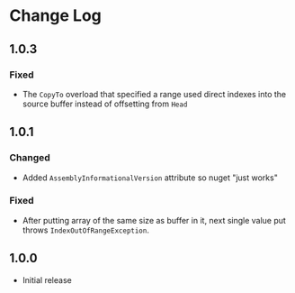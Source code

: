 Change Log
==========

1.0.3
-----

### Fixed

* The `CopyTo` overload that specified a range used direct
  indexes into the source buffer instead of offsetting from
  `Head`

1.0.1
-----
### Changed
* Added `AssemblyInformationalVersion` attribute so nuget "just works"

### Fixed
* After putting array of the same size as buffer in it, next single value
put throws `IndexOutOfRangeException`.

1.0.0
-----

* Initial release
